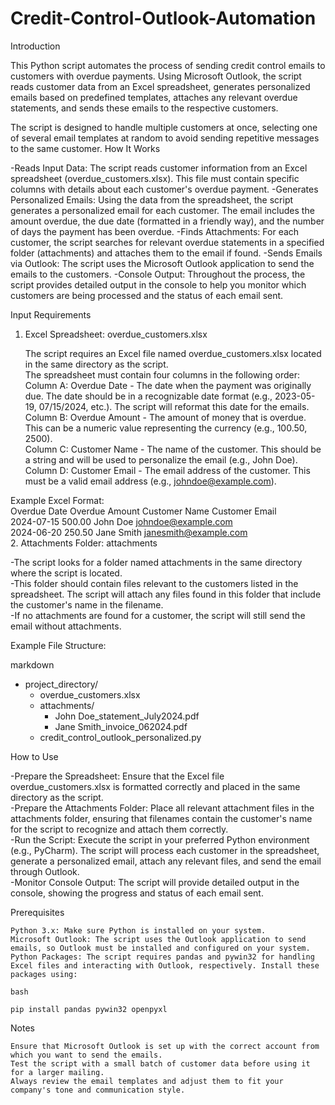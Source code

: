 # Credit-Control-Outlook-Automation

Introduction

This Python script automates the process of sending credit control emails to customers with overdue payments. Using Microsoft Outlook, the script reads customer data from an Excel spreadsheet, generates personalized emails based on predefined templates, attaches any relevant overdue statements, and sends these emails to the respective customers.

The script is designed to handle multiple customers at once, selecting one of several email templates at random to avoid sending repetitive messages to the same customer.
How It Works

-Reads Input Data: The script reads customer information from an Excel spreadsheet (overdue_customers.xlsx). This file must contain specific columns with details about each customer's overdue payment.
-Generates Personalized Emails: Using the data from the spreadsheet, the script generates a personalized email for each customer. The email includes the amount overdue, the due date (formatted in a friendly way), and the number of days the payment has been overdue.
-Finds Attachments: For each customer, the script searches for relevant overdue statements in a specified folder (attachments) and attaches them to the email if found.
-Sends Emails via Outlook: The script uses the Microsoft Outlook application to send the emails to the customers.
-Console Output: Throughout the process, the script provides detailed output in the console to help you monitor which customers are being processed and the status of each email sent.

Input Requirements
1. Excel Spreadsheet: overdue_customers.xlsx

    The script requires an Excel file named overdue_customers.xlsx located in the same directory as the script.    
    The spreadsheet must contain four columns in the following order:    
        Column A: Overdue Date - The date when the payment was originally due. The date should be in a recognizable date format (e.g., 2023-05-19, 07/15/2024, etc.). The script will reformat this date for the emails.    
        Column B: Overdue Amount - The amount of money that is overdue. This can be a numeric value representing the currency (e.g., 100.50, 2500).    
        Column C: Customer Name - The name of the customer. This should be a string and will be used to personalize the email (e.g., John Doe).    
        Column D: Customer Email - The email address of the customer. This must be a valid email address (e.g., johndoe@example.com).    

Example Excel Format:    
Overdue Date	Overdue Amount	Customer Name	Customer Email    
2024-07-15	500.00	John Doe	johndoe@example.com    
2024-06-20	250.50	Jane Smith	janesmith@example.com      
2. Attachments Folder: attachments    

-The script looks for a folder named attachments in the same directory where the script is located.    
-This folder should contain files relevant to the customers listed in the spreadsheet. The script will attach any files found in this folder that include the customer's name in the filename.    
-If no attachments are found for a customer, the script will still send the email without attachments.    

Example File Structure:

markdown

- project_directory/
  - overdue_customers.xlsx
  - attachments/
    - John Doe_statement_July2024.pdf
    - Jane Smith_invoice_062024.pdf
  - credit_control_outlook_personalized.py

How to Use

-Prepare the Spreadsheet: Ensure that the Excel file overdue_customers.xlsx is formatted correctly and placed in the same directory as the script.      
-Prepare the Attachments Folder: Place all relevant attachment files in the attachments folder, ensuring that filenames contain the customer's name for the script to recognize and attach them correctly.    
-Run the Script: Execute the script in your preferred Python environment (e.g., PyCharm). The script will process each customer in the spreadsheet, generate a personalized email, attach any relevant files, and send the email through Outlook.    
-Monitor Console Output: The script will provide detailed output in the console, showing the progress and status of each email sent.    

Prerequisites

    Python 3.x: Make sure Python is installed on your system.
    Microsoft Outlook: The script uses the Outlook application to send emails, so Outlook must be installed and configured on your system.
    Python Packages: The script requires pandas and pywin32 for handling Excel files and interacting with Outlook, respectively. Install these packages using:

    bash

    pip install pandas pywin32 openpyxl

Notes

    Ensure that Microsoft Outlook is set up with the correct account from which you want to send the emails.
    Test the script with a small batch of customer data before using it for a larger mailing.
    Always review the email templates and adjust them to fit your company's tone and communication style.
